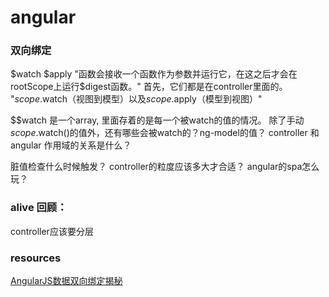 angular
================

### 双向绑定

$watch
$apply
	"函数会接收一个函数作为参数并运行它，在这之后才会在rootScope上运行$digest函数。"
 首先，它们都是在controller里面的。
 "$scope.$watch（视图到模型）以及$scope.$apply（模型到视图）"

$$watch 是一个array, 里面存着的是每一个被watch的值的情况。
除了手动 $scope.$watch()的值外，还有哪些会被watch的？ng-model的值？
controller 和 angular 作用域的关系是什么？

脏值检查什么时候触发？
controller的粒度应该多大才合适？
angular的spa怎么玩？

### alive 回顾：
controller应该要分层


### resources

[AngularJS数据双向绑定揭秘](http://www.html-js.com/article/2145)